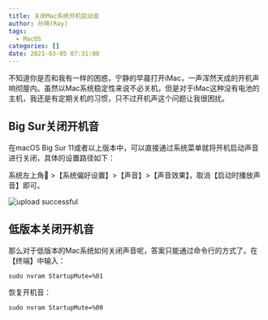 ```yaml
---
title: 关闭Mac系统开机启动音
author: 孙琦(Ray)
tags:
  - MacOS
categories: []
date: 2021-03-05 07:31:00
---
```

不知道你是否和我有一样的困惑，宁静的早晨打开iMac，一声浑然天成的开机声响彻屋内。虽然以Mac系统稳定性来说不必关机，但是对于iMac这种没有电池的主机，我还是有定期关机的习惯，只不过开机声这个问题让我很困扰。

<!-- more -->

## Big Sur关闭开机音

在macOS Big Sur 11或者以上版本中，可以直接通过系统菜单就将开机启动声音进行关闭，具体的设置路径如下：

系统左上角 >【系统偏好设置】>【声音】>【声音效果】，取消【启动时播放声音】即可。

![upload successful](/images/pasted-206.png)

## 低版本关闭开机音

那么对于低版本的Mac系统如何关闭声音呢，答案只能通过命令行的方式了。在【终端】中输入：

```
sudo nvram StartupMute=%01
```

恢复开机音：

```
sudo nvram StartupMute=%00
```